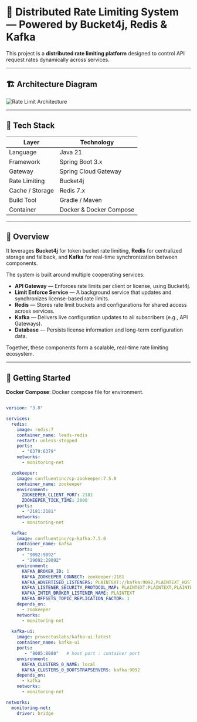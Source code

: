 # 🚀 Distributed Rate Limiting System — Powered by Bucket4j, Redis & Kafka

This project is a **distributed rate limiting platform** designed to control API request rates dynamically across services.

---

## 🏗️ Architecture Diagram

![Rate Limit Architecture](https://github.com/Mallika-Dey/images/blob/main/ratelimit.png)

---

## 🧩 Tech Stack

| Layer | Technology |
|-------|-------------|
| Language | Java 21 |
| Framework | Spring Boot 3.x |
| Gateway | Spring Cloud Gateway |
| Rate Limiting | Bucket4j |
| Cache / Storage | Redis 7.x |
| Build Tool | Gradle / Maven |
| Container | Docker & Docker Compose |

---

## 🧩 Overview

It leverages **Bucket4j** for token bucket rate limiting, **Redis** for centralized storage and fallback, and **Kafka** for real-time synchronization between components.

The system is built around multiple cooperating services:

- **API Gateway** — Enforces rate limits per client or license, using Bucket4j.  
- **Limit Enforce Service** — A background service that updates and synchronizes license-based rate limits.  
- **Redis** — Stores rate limit buckets and configurations for shared access across services.  
- **Kafka** — Delivers live configuration updates to all subscribers (e.g., API Gateways).  
- **Database** — Persists license information and long-term configuration data.

Together, these components form a scalable, real-time rate limiting ecosystem.

---

## 🚀 Getting Started

**Docker Compose**: Docker compose file for environment.

```yaml

version: "3.8"

services:
  redis:
    image: redis:7
    container_name: leads-redis
    restart: unless-stopped
    ports:
      - "6379:6379"  
    networks:
      - monitoring-net

  zookeeper:
    image: confluentinc/cp-zookeeper:7.5.0
    container_name: zookeeper
    environment:
      ZOOKEEPER_CLIENT_PORT: 2181
      ZOOKEEPER_TICK_TIME: 2000
    ports:
      - "2181:2181"
    networks:
      - monitoring-net

  kafka:
    image: confluentinc/cp-kafka:7.5.0
    container_name: kafka
    ports:
      - "9092:9092"
      - "29092:29092"
    environment:
      KAFKA_BROKER_ID: 1
      KAFKA_ZOOKEEPER_CONNECT: zookeeper:2181
      KAFKA_ADVERTISED_LISTENERS: PLAINTEXT://kafka:9092,PLAINTEXT_HOST://localhost:29092
      KAFKA_LISTENER_SECURITY_PROTOCOL_MAP: PLAINTEXT:PLAINTEXT,PLAINTEXT_HOST:PLAINTEXT
      KAFKA_INTER_BROKER_LISTENER_NAME: PLAINTEXT
      KAFKA_OFFSETS_TOPIC_REPLICATION_FACTOR: 1
    depends_on:
      - zookeeper 
    networks:
      - monitoring-net 
      
  kafka-ui:
    image: provectuslabs/kafka-ui:latest
    container_name: kafka-ui
    ports:
       - "8085:8080"   # host port : container port
    environment:
      KAFKA_CLUSTERS_0_NAME: local
      KAFKA_CLUSTERS_0_BOOTSTRAPSERVERS: kafka:9092
    depends_on:
      - kafka  
    networks:
      - monitoring-net    

networks:
  monitoring-net:
    driver: bridge  
